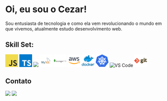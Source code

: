 # Oi, eu sou o Cezar!

Sou entusiasta de tecnologia e como ela vem revolucionando o mundo em que vivemos, atualmente estudo desenvolvimento web.

## Skill Set:

<img alt="JS" title="JavaScript" width="40px" src="https://raw.githubusercontent.com/github/explore/master/topics/javascript/javascript.png"> <img alt="Typescript" title="Typescript" width="40px" src="https://raw.githubusercontent.com/github/explore/main/topics/typescript/typescript.png"> <img src="https://cdn.jsdelivr.net/gh/devicons/devicon/icons/react/react-original.svg" /> <img title="MySQL" alt="MySQL" width="40px" src="https://raw.githubusercontent.com/github/explore/master/topics/mysql/mysql.png"> <img title="MongoDB" alt="MongoDB" width="40px" src="https://raw.githubusercontent.com/github/explore/master/topics/mongodb/mongodb.png"> <img title="AWS" alt="AWS" width="40px" src="https://raw.githubusercontent.com/github/explore/main/topics/aws/aws.png"> <img title="Docker" alt="Docker" width="40px" src="https://raw.githubusercontent.com/github/explore/master/topics/docker/docker.png"> <img title="Kubernetes" alt="Kubernetes" width="40px" src="https://raw.githubusercontent.com/github/explore/main/topics/kubernetes/kubernetes.png">
<img title="VS Code" alt="VS Code" width="40px" src="https://img.icons8.com/fluent/48/000000/visual-studio-code-2019.png"> <img title="git" alt="git" width="40px" src="https://raw.githubusercontent.com/github/explore/master/topics/git/git.png">

## Contato

<a href = "mailto:cezarguimaraes@gmail.com"><img src="https://img.shields.io/badge/-Gmail-%23333?style=for-the-badge&logo=gmail&logoColor=white" target="_blank"></a>
<a href="https://www.linkedin.com/in/cezarmontenegro" target="_blank"><img src="https://img.shields.io/badge/-LinkedIn-%230077B5?style=for-the-badge&logo=linkedin&logoColor=white" target="_blank"></a> 
